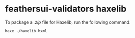 # feathersui-validators haxelib

To package a _.zip_ file for Haxelib, run the following command:

```sh
haxe ./haxelib.hxml
```
